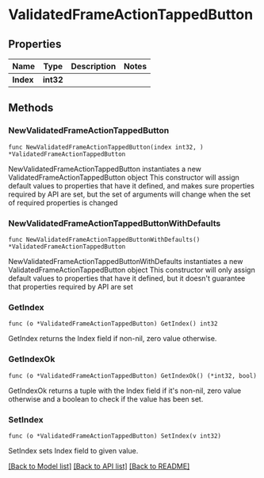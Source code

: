 # ValidatedFrameActionTappedButton

## Properties

Name | Type | Description | Notes
------------ | ------------- | ------------- | -------------
**Index** | **int32** |  | 

## Methods

### NewValidatedFrameActionTappedButton

`func NewValidatedFrameActionTappedButton(index int32, ) *ValidatedFrameActionTappedButton`

NewValidatedFrameActionTappedButton instantiates a new ValidatedFrameActionTappedButton object
This constructor will assign default values to properties that have it defined,
and makes sure properties required by API are set, but the set of arguments
will change when the set of required properties is changed

### NewValidatedFrameActionTappedButtonWithDefaults

`func NewValidatedFrameActionTappedButtonWithDefaults() *ValidatedFrameActionTappedButton`

NewValidatedFrameActionTappedButtonWithDefaults instantiates a new ValidatedFrameActionTappedButton object
This constructor will only assign default values to properties that have it defined,
but it doesn't guarantee that properties required by API are set

### GetIndex

`func (o *ValidatedFrameActionTappedButton) GetIndex() int32`

GetIndex returns the Index field if non-nil, zero value otherwise.

### GetIndexOk

`func (o *ValidatedFrameActionTappedButton) GetIndexOk() (*int32, bool)`

GetIndexOk returns a tuple with the Index field if it's non-nil, zero value otherwise
and a boolean to check if the value has been set.

### SetIndex

`func (o *ValidatedFrameActionTappedButton) SetIndex(v int32)`

SetIndex sets Index field to given value.



[[Back to Model list]](../README.md#documentation-for-models) [[Back to API list]](../README.md#documentation-for-api-endpoints) [[Back to README]](../README.md)


